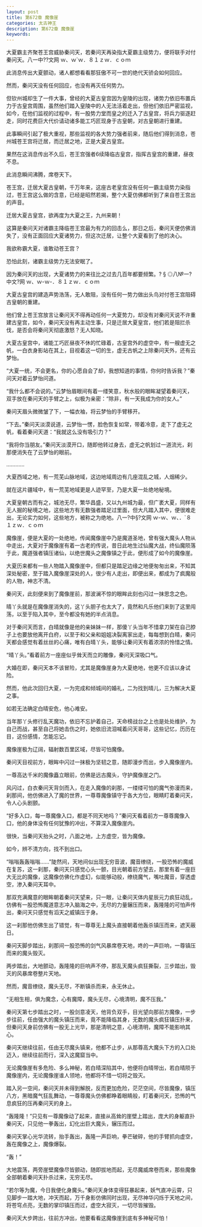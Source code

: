 ```yaml
---
layout: post
title: 第672章 魔像崖
categories: 太古神王
description: 第672章 魔像崖
keywords:
---
```


大夏霸主齐聚苍王宫威胁秦问天，若秦问天再染指大夏霸主级势力，便将联手对付秦问天。八一中??文网  ｗ、ｗ`ｗ．８１ｚｗ．ｃｏｍ

此消息传出大夏颤动，诸人都想看看那狂傲不可一世的绝代天骄会如何回应。

然而，秦问天没有任何回应，也没有再灭任何势力。

但钦州城却生了一件大事，曾经的大夏古皇宫因为皇陵的出现，诸势力依旧布置兵力于古皇宫周围，虽然他们踏入皇陵中的人无法活着走出，但他们依旧严密监视，如今，在他们监视的过程中，有一股势力堂而皇之的迁入了古皇宫，将兵力驱逐赶走，同时花费巨大代价请动诸多能工巧匠现身于古皇朝，对古皇朝进行重建。

此事瞬间引起了极大重视，那些监视的各大势力强者前来，随后他们得到消息，苍州城苍王宫将迁居，而迁居之地，正是大夏古皇宫。

果然在这消息传出不久后，苍王宫强者6续降临古皇宫，指挥古皇宫的重建，昼夜不息。

此消息瞬间沸腾，席卷天下。

苍王宫，迁居大夏古皇朝，千万年来，这座古老皇宫没有任何一霸主级势力染指过，苍王宫这么做的含意，已经是昭然若揭，整个大夏仿佛都听到了来自苍王宫出的声音。

迁居大夏古皇宫，欲再度为大夏之王，九州来朝！

这算是秦问天对诸霸主降临苍王宫最为有力的回击么，那日之后，秦问天便仿佛消失了，没有正面回应大夏诸势力，但这次迁居，让整个大夏看到了他的决心。

我欲称霸大夏，谁敢动苍王宫？

恐怕此刻，诸霸主级势力无法安眠了。

因为秦问天的出现，大夏诸势力的来往比之过去几百年都要频繁。? § ◎八№一?中文?网  ｗ、ｗ-ｗ-．８１ｚｗ．ｃｏｍ

大夏古皇宫的建造声势浩荡，无人敢阻，没有任何一势力做出头鸟对付苍王宫阻碍古皇朝的重建。

他们曾上苍王宫放言让秦问天不得再动任何一大夏势力，却没有对秦问天说不许重建古皇宫，如今，秦问天没有再主动生事，只是迁居大夏皇宫，他们若是阻拦杀伐，是否会将秦问天彻底激怒？无人知晓。

大夏古皇宫中，诸能工巧匠昼夜不休的忙碌着，古皇宫外的虚空中，有一艘虚无之帆，一白衣身影站在其上，目视着这一切的生，虚无古帆之上除秦问天外，还有云梦怡。

“大夏一统，不会更名，你的心愿自会了却，我想知道的事情，你何时告诉我？”秦问天对着云梦怡问道。

“我什么都不会说的。”云梦怡眉眼间有着一缕笑意，秋水般的眼眸凝望着秦问天，双手放在秦问天的手臂之上，似极为亲密：“除非，有一天我成为你的女人。”

秦问天眉头微微皱了下，一幅衣袖，将云梦怡的手臂移开。

“下去。”秦问天淡漠说道，云梦怡一愣，脸色恢复如常，带着冷意，走下了虚无之帆，看着秦问天道：“我就这么没有吸引力？”

“我将你当朋友。”秦问天淡漠开口，随即他转过身去，虚无之帆划过一道流光，刹那便消失在了云梦怡的眼前。

…………

大夏西域之地，有一荒芜山脉地域，这边地域周边有几座混乱之城，人烟稀少。

就在这片疆域中，有一荒芜地域更是人迹罕至，乃是大夏一处绝地秘境。

大夏皇朝古而有之，城池无尽，繁华昌盛，又以九州城为最，但广袤大夏，同样有无人掘的秘境之地，这些地方有无数强者踏足过里面，但大凡踏入其中，便很难走出，无论实力如何，这些地方，被称之为绝地。八一?中§?文网  ｗ-ｗ、ｗ、．`８１ｚｗ．ｃｏｍ

魔像崖，便是大夏的一处绝地，传闻魔像崖中乃是魔道圣地，曾有强大魔头人物从中走出，大夏对于魔像崖有着一古老的传说，昔日此地生过仙魔大战，终仙魔陨落于此，魔道强者镇压诸仙，以绝世魔头之魔像镇之于此，便形成了如今的魔像崖。

大夏历来都有一些人物踏入魔像崖中，但都只是踏足边缘之地便匆匆出来，不知其深处秘密，至于踏入魔像崖深处的人，很少有人走出，即便出来，都成为了疯魔般的人物，神志不清。

秦问天，此刻便来到了魔像崖前，那波澜不惊的眼眸此刻也闪过一抹思念之色。

晴丫头就是在魔像崖消失的，这丫头胆子也太大了，竟然和凡乐他们来到了这里闯荡，以至于陷入其中，至今都没有她的半点消息。

对于秦问天而言，白晴就像是他的亲妹妹一样，那傻丫头当年不惜拿刀架在自己脖子上也要放他离开白府，以至于和父亲和姐姐决裂离家出走，每每想到白晴，秦问天都会感觉有着丝丝的心痛，唯有白晴丫头，能够让秦问天有着浓浓的怜惜之情。

“晴丫头。”看着前方一座座似乎耸天而立的雕像，秦问天深吸口气。

大婚在即，秦问天本不该冒险，尤其是魔像崖身为大夏绝地，他更不应该以身试险。

然而，他此次回归大夏，一为完成和倾城间的婚礼，二为找到晴儿，三为解决大夏之事。

如若无法确定白晴安危，他心难安。

当年那丫头修行乱天魔功，依旧不忘护着自己，天命榜战台之上也是处处维护，为自己而战，甚至自己将她击伤之时，她依旧流泪喊着问天哥哥，这些记忆，历历在目，这份感情，怎能忘记。

魔像崖极为辽阔，辐射数百里区域，尽皆可怕魔像。

秦问天目视前方，眼眸中闪过一抹极为坚韧之意，随即漫步而出，步入魔像崖内。

一尊高达千米的魔像矗立眼前，仿佛是远古魔头，守护魔像崖之门。

风闪过，白衣秦问天背剑而入，在走入魔像的刹那，一缕缕可怕的魔气弥漫而来，刹那间，他仿佛进入了魔的世界，一尊尊魔像镇守于各大方位，眼睛盯着秦问天，令人心头剧颤。

“好多入口，每一尊魔像入口，都是不同天地吗？”秦问天看着前方一尊尊魔像入口，他的身体没有任何犹豫的冲出，不算深入魔像崖内。

很快，当秦问天抬头之时，八面之地，上方虚空，皆为魔像。

如今，辨不清方向，找不到出口。

“嗡嗡轰轰嗡嗡……”陡然间，天地间似出现无穷音波，魔音缭绕，一股恐怖的魔威在复苏，这一刹那，秦问天只感觉心头一颤，目光朝着前方望去，那里有着一座巨大无比的魔像，这魔像仿佛化作虚幻，似能够动般，缭绕魔气，嘴吐魔音，穿透虚空，渗入秦问天耳中。

那双充满魔意的眼眸朝着秦问天望来，只一眼，让秦问天体内星辰元力疯狂动乱，仿佛有一股恐怖魔道意志冲入脑海之中，无尽的力量辗压而来，轰隆隆的可怕声传出，秦问天只感觉有滔天之威镇压于身。

这一刹那他仿佛生出了错觉，有一尊尊无上魔头直接朝着他轰杀镇压而来，遮天蔽日。

秦问天脚步踏出，刹那间一股恐怖的剑气风暴席卷天地，咚的一声巨响，一尊镇压而来的魔头毁灭。

两步踏出，大地颤动，轰隆隆的巨响声不停，那乱天魔头疯狂撕裂，三步踏出，毁灭的风暴席卷整片天地。

然而，魔音缭绕，魔头无尽，不断镇杀而来，永无休止。

“无相生相，俱为魔念，心有魔障，魔头无尽，心境清明，魔不压我。”

秦问天第七步踏出之时，一股剑意凌天，他背负双手，目光望向那前方魔像，一步步往前，任由强大的魔头镇压而来，竟不能降临其身，无数的魔头疯狂镇压扑来，但秦问天身前仿佛有一股无上光华，那是清明之意，心境清明，魔障不能影响其心。

秦问天继续往前，任由无尽魔头镇来，他都不止步，从那尊高大魔头下方的入口处迈入，继续往前而行，深入这魔窟当中。

无论魔像崖有多危险、多么神秘，若白晴深陷其中，他便将白晴带出，若白晴陨于魔像崖内，无论魔像崖谁人领地，他都将不惜一切将之毁灭。

踏入另一空间，秦问天并未得到解脱，反而更加危险，茫茫空间，尽皆魔像，镇压八方，黑暗魔气狂乱舞动，一尊尊魔头仿佛都睁着眼睛般，盯着秦问天，恐怖的气息疯狂的压再秦问天的身上。

“轰隆隆！”只见有一尊魔像动了起来，直接从高耸的崖壁上踏出，庞大的身躯直扑秦问天，只见他一拳轰出，幻化出巨大魔头，辗压而过。

秦问天掌心光华流转，抬手轰出，轰隆一声巨响，拳芒破碎，他的手臂抓向虚空，轰在魔像之上，魔像爆裂。

“轰！”

大地震荡，两旁崖壁魔像尽皆颤动，随即拔地而起，无尽魔威席卷而来，那些魔像全部朝着秦问天扑杀过来，无穷无尽。

“若尔等为魔，今日我便化身魔头。”秦问天身体变得狂暴起来，妖气直冲云霄，只见脚步一踏大地，冲天而起，万千身影仿佛同时出现，无尽神华闪烁于天地之间，将苍穹点亮，无数的掌印镇压而过，虚空大寂灭，一切尽皆摧毁。

秦问天大步跨出，往前方冲出，他要看看这魔像崖到底有多神秘可怕！
